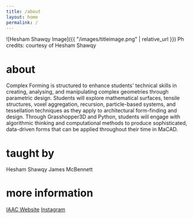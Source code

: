 ```yaml
---
title: /about
layout: home
permalink: /
---
```


![Hesham Shawqy Image]({{ "/images/titleimage.png" | relative_url }})
Ph credits: courtesy of Hesham Shawqy

# about

Complex Forming is structured to enhance students' technical skills in creating, analysing, and manipulating complex geometries through parametric design. Students will explore mathematical surfaces, tensile structures, voxel aggregation, recursion, particle-based systems, and tessellation techniques as they apply to architectural form-finding and design. Through Grasshopper3D and Python, students will engage with algorithmic thinking and computational methods to produce sophisticated, data-driven forms that can be applied throughout their time in MaCAD.

# taught by

Hesham Shawqy
James McBennett

# more information
<a href="https://iaac.net/educational-programmes/masters-programmes/macad/">IAAC Website</a>
<a href="https://www.instagram.com/iaac_macad/">Instagram</a>
